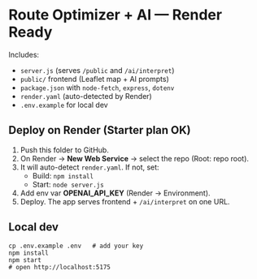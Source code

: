 
# Route Optimizer + AI — Render Ready

Includes:
- `server.js` (serves `/public` and `/ai/interpret`)
- `public/` frontend (Leaflet map + AI prompts)
- `package.json` with `node-fetch`, `express`, `dotenv`
- `render.yaml` (auto-detected by Render)
- `.env.example` for local dev

## Deploy on Render (Starter plan OK)
1) Push this folder to GitHub.
2) On Render → **New Web Service** → select the repo (Root: repo root).
3) It will auto-detect `render.yaml`. If not, set:
   - Build: `npm install`
   - Start: `node server.js`
4) Add env var **OPENAI_API_KEY** (Render → Environment).
5) Deploy. The app serves frontend + `/ai/interpret` on one URL.

## Local dev
```
cp .env.example .env   # add your key
npm install
npm start
# open http://localhost:5175
```
